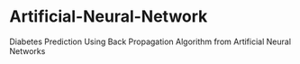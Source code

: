 # Artificial-Neural-Network
Diabetes Prediction Using Back Propagation Algorithm from Artificial Neural Networks
